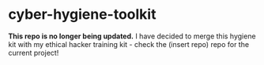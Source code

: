# cyber-hygiene-toolkit
**This repo is no longer being updated.** I have decided to merge this hygiene kit with my ethical hacker training kit - check the (insert repo) repo for the current project!
